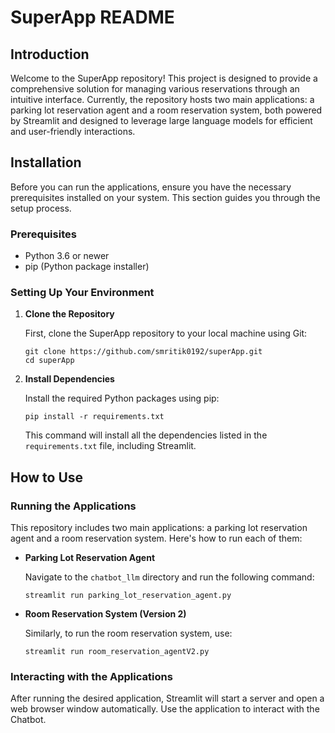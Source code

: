 # SuperApp README 

## Introduction

Welcome to the SuperApp repository! This project is designed to provide a comprehensive solution for managing various reservations through an intuitive interface. Currently, the repository hosts two main applications: a parking lot reservation agent and a room reservation system, both powered by Streamlit and designed to leverage large language models for efficient and user-friendly interactions.

## Installation

Before you can run the applications, ensure you have the necessary prerequisites installed on your system. This section guides you through the setup process.

### Prerequisites

- Python 3.6 or newer
- pip (Python package installer)

### Setting Up Your Environment

1. **Clone the Repository**

   First, clone the SuperApp repository to your local machine using Git:

   ```
   git clone https://github.com/smritik0192/superApp.git
   cd superApp
   ```

2. **Install Dependencies**

   Install the required Python packages using pip:

   ```
   pip install -r requirements.txt
   ```

   This command will install all the dependencies listed in the `requirements.txt` file, including Streamlit.

## How to Use

### Running the Applications

This repository includes two main applications: a parking lot reservation agent and a room reservation system. Here's how to run each of them:

- **Parking Lot Reservation Agent**

  Navigate to the `chatbot_llm` directory and run the following command:

  ```
  streamlit run parking_lot_reservation_agent.py
  ```

- **Room Reservation System (Version 2)**

  Similarly, to run the room reservation system, use:

  ```
  streamlit run room_reservation_agentV2.py
  ```

### Interacting with the Applications

After running the desired application, Streamlit will start a server and open a web browser window automatically. Use the application to interact with the Chatbot.
